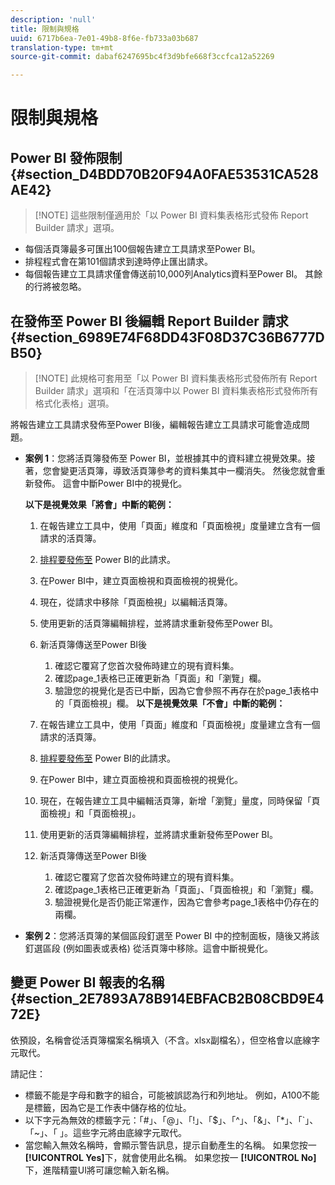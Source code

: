 ```yaml
---
description: 'null'
title: 限制與規格
uuid: 6717b6ea-7e01-49b8-8f6e-fb733a03b687
translation-type: tm+mt
source-git-commit: dabaf6247695bc4f3d9bfe668f3ccfca12a52269

---
```



# 限制與規格

## Power BI 發佈限制 {#section_D4BDD70B20F94A0FAE53531CA528AE42}

>[!NOTE] 這些限制僅適用於「以 Power BI 資料集表格形式發佈 Report Builder 請求」選項。

* 每個活頁簿最多可匯出100個報告建立工具請求至Power BI。
* 排程程式會在第101個請求到達時停止匯出請求。
* 每個報告建立工具請求僅會傳送前10,000列Analytics資料至Power BI。 其餘的行將被忽略。

## 在發佈至 Power BI 後編輯 Report Builder 請求 {#section_6989E74F68DD43F08D37C36B6777DB50}

>[!NOTE] 此規格可套用至「以 Power BI 資料集表格形式發佈所有 Report Builder 請求」選項和「在活頁簿中以 Power BI 資料集表格形式發佈所有格式化表格」選項。

將報告建立工具請求發佈至Power BI後，編輯報告建立工具請求可能會造成問題。

* **案例 1**：您將活頁簿發佈至 Power BI，並根據其中的資料建立視覺效果。接著，您會變更活頁簿，導致活頁簿參考的資料集其中一欄消失。 然後您就會重新發佈。 這會中斷Power BI中的視覺化。

   **以下是視覺效果「將會」中斷的範例：**

   1. 在報告建立工具中，使用「頁面」維度和「頁面檢視」度量建立含有一個請求的活頁簿。
   1. [排程要發佈至](/help/analyze/report-builder/whats-new-arb.md#rb-5-5-section) Power BI的此請求。
   1. 在Power BI中，建立頁面檢視和頁面檢視的視覺化。
   1. 現在，從請求中移除「頁面檢視」以編輯活頁簿。
   1. 使用更新的活頁簿編輯排程，並將請求重新發佈至Power BI。
   1. 新活頁簿傳送至Power BI後

      1. 確認它覆寫了您首次發佈時建立的現有資料集。
      1. 確認page_1表格已正確更新為「頁面」和「瀏覽」欄。
      1. 驗證您的視覺化是否已中斷，因為它會參照不再存在於page_1表格中的「頁面檢視」欄。
   **以下是視覺效果「不會」中斷的範例：**

   1. 在報告建立工具中，使用「頁面」維度和「頁面檢視」度量建立含有一個請求的活頁簿。
   1. [排程要發佈至](/help/analyze/report-builder/whats-new-arb.md#rb-5-5-section) Power BI的此請求。
   1. 在Power BI中，建立頁面檢視和頁面檢視的視覺化。
   1. 現在，在報告建立工具中編輯活頁簿，新增「瀏覽」量度，同時保留「頁面檢視」和「頁面檢視」。
   1. 使用更新的活頁簿編輯排程，並將請求重新發佈至Power BI。
   1. 新活頁簿傳送至Power BI後

      1. 確認它覆寫了您首次發佈時建立的現有資料集。
      1. 確認page_1表格已正確更新為「頁面」、「頁面檢視」和「瀏覽」欄。
      1. 驗證視覺化是否仍能正常運作，因為它會參考page_1表格中仍存在的兩欄。


* **案例 2**：您將活頁簿的某個區段釘選至 Power BI 中的控制面板，隨後又將該釘選區段 (例如圖表或表格) 從活頁簿中移除。這會中斷視覺化。

## 變更 Power BI 報表的名稱 {#section_2E7893A78B914EBFACB2B08CBD9E472E}

依預設，名稱會從活頁簿檔案名稱填入（不含。xlsx副檔名），但空格會以底線字元取代。

請記住：

* 標籤不能是字母和數字的組合，可能被誤認為行和列地址。 例如，A100不能是標籤，因為它是工作表中儲存格的位址。
* 以下字元為無效的標籤字元：「#」、「@」、「!」、「$」、「^」、「&amp;」、「*」、「`」、「~」、「 」。這些字元將由底線字元取代。
* 當您輸入無效名稱時，會顯示警告訊息，提示自動產生的名稱。 如果您按一 **[!UICONTROL Yes]**&#x200B;下，就會使用此名稱。 如果您按一 **[!UICONTROL No]**&#x200B;下，進階精靈UI將可讓您輸入新名稱。

